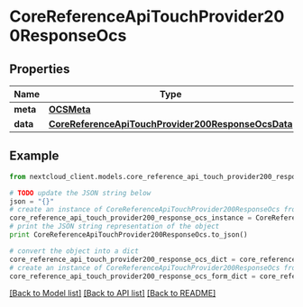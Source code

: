 # CoreReferenceApiTouchProvider200ResponseOcs


## Properties
Name | Type | Description | Notes
------------ | ------------- | ------------- | -------------
**meta** | [**OCSMeta**](OCSMeta.md) |  | 
**data** | [**CoreReferenceApiTouchProvider200ResponseOcsData**](CoreReferenceApiTouchProvider200ResponseOcsData.md) |  | 

## Example

```python
from nextcloud_client.models.core_reference_api_touch_provider200_response_ocs import CoreReferenceApiTouchProvider200ResponseOcs

# TODO update the JSON string below
json = "{}"
# create an instance of CoreReferenceApiTouchProvider200ResponseOcs from a JSON string
core_reference_api_touch_provider200_response_ocs_instance = CoreReferenceApiTouchProvider200ResponseOcs.from_json(json)
# print the JSON string representation of the object
print CoreReferenceApiTouchProvider200ResponseOcs.to_json()

# convert the object into a dict
core_reference_api_touch_provider200_response_ocs_dict = core_reference_api_touch_provider200_response_ocs_instance.to_dict()
# create an instance of CoreReferenceApiTouchProvider200ResponseOcs from a dict
core_reference_api_touch_provider200_response_ocs_form_dict = core_reference_api_touch_provider200_response_ocs.from_dict(core_reference_api_touch_provider200_response_ocs_dict)
```
[[Back to Model list]](../README.md#documentation-for-models) [[Back to API list]](../README.md#documentation-for-api-endpoints) [[Back to README]](../README.md)


